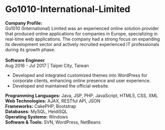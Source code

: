 # Go1010-International-Limited

<b>Company Profile:</b><br>
Go1010 (International) Limited was an experienced online solution provider that produced online applications for companies in Europe, specializing in real-time web applications. The company had a strong focus on expanding its development sector and actively recruited experienced IT professionals during its growth phase.
<br>
<br>
<b>Software Engineer</b><br>
Aug 2016 - Jul 2017 | Taipei City, Taiwan<br>
<ul>
<li>Developed and integrated customized themes into WordPress for corporate clients, enhancing online presence and user experience.</li>
<li>Developed and maintained the official website.</li>
</ul>

<b>Programming Languages:</b> Java, JSP, PHP, JavaScript, HTML5, CSS, XML</br>
<b>Web Technologies:</b> AJAX, RESTful API, JSON</br>
<b>Frameworks:</b> CakePHP, Bootstrap</br>
<b>Databases:</b> MySQL, HeidiSQL</br>
<b>Operating Systems:</b> Windows</br>
<b>Software & Tools:</b> SVN, WordPress, NetBeans</br>
